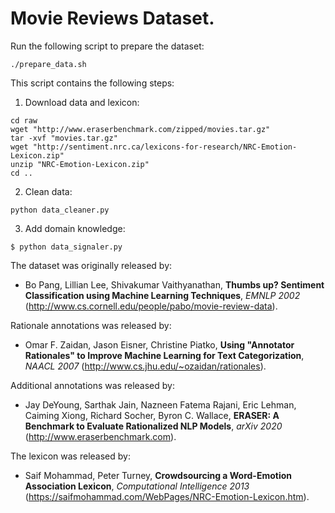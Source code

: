 # Movie Reviews Dataset.

Run the following script to prepare the dataset:
```
./prepare_data.sh
```

This script contains the following steps:

1. Download data and lexicon:
```
cd raw
wget "http://www.eraserbenchmark.com/zipped/movies.tar.gz"
tar -xvf "movies.tar.gz"
wget "http://sentiment.nrc.ca/lexicons-for-research/NRC-Emotion-Lexicon.zip"
unzip "NRC-Emotion-Lexicon.zip"
cd ..
```

2. Clean data:
```
python data_cleaner.py
```

3. Add domain knowledge:
```
$ python data_signaler.py
```

The dataset was originally released by:  
- Bo Pang, Lillian Lee, Shivakumar Vaithyanathan, **Thumbs up? Sentiment Classification using Machine Learning Techniques**, *EMNLP 2002* (http://www.cs.cornell.edu/people/pabo/movie-review-data).

Rationale annotations was released by:
- Omar F. Zaidan, Jason Eisner, Christine Piatko, **Using "Annotator Rationales" to Improve Machine Learning for Text Categorization**, *NAACL 2007* (http://www.cs.jhu.edu/~ozaidan/rationales).

Additional annotations was released by:
- Jay DeYoung, Sarthak Jain, Nazneen Fatema Rajani, Eric Lehman, Caiming Xiong, Richard Socher, Byron C. Wallace, **ERASER: A Benchmark to Evaluate Rationalized NLP Models**, *arXiv 2020* (http://www.eraserbenchmark.com).

The lexicon was released by:
- Saif Mohammad, Peter Turney, **Crowdsourcing a Word-Emotion Association Lexicon**, *Computational Intelligence 2013* (https://saifmohammad.com/WebPages/NRC-Emotion-Lexicon.htm).
